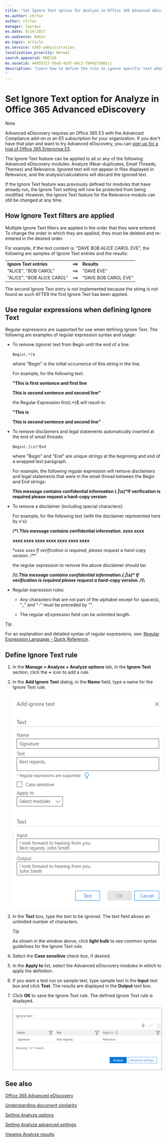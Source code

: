 ```yaml
---
title: "Set Ignore Text option for Analyze in Office 365 Advanced eDiscovery"
ms.author: chrfox
author: chrfox
manager: laurawi
ms.date: 9/14/2017
ms.audience: Admin
ms.topic: article
ms.service: o365-administration
localization_priority: Normal
search.appverid: MOE150
ms.assetid: 44055727-56e8-42d7-9dc3-fb942f3901cc
description: "Learn how to define the rule to ignore specific text when using the Analyze and Process modules in Office 365 Advanced eDiscovery. 
"
---
```


# Set Ignore Text option for Analyze in Office 365 Advanced eDiscovery

> [!NOTE]
> Advanced eDiscovery requires an Office 365 E3 with the Advanced Compliance add-on or an E5 subscription for your organization. If you don't have that plan and want to try Advanced eDiscovery, you can [sign up for a trial of Office 365 Enterprise E5](https://go.microsoft.com/fwlink/p/?LinkID=698279). 
  
The Ignore Text feature can be applied to all or any of the following Advanced eDiscovery modules: Analyze (Near-duplicates, Email Threads, Themes) and Relevance. Ignored text will not appear in files displayed in Relevance, and the analysis/calculations will discard the ignored text.
  
If the Ignore Text feature was previously defined for modules that have already run, the Ignore Text setting will now be protected from being modified. However, the Ignore Text feature for the Relevance module can still be changed at any time.
  
## How Ignore Text filters are applied

Multiple Ignore Text filters are applied in the order that they were entered. To change the order in which they are applied, they must be deleted and re-entered in the desired order.
  
For example, if the text content is: "DAVE BOB ALICE CAROL EVE", the following are samples of Ignore Text entries and the results:
  
||||
|:-----|:-----|:-----|
|**Ignore Text entries** <br/> |**==\>** <br/> |**Results** <br/> |
|"ALICE", "BOB CAROL"  <br/> |==\>  <br/> |"DAVE EVE"  <br/> |
|"ALICE", "BOB ALICE CAROL"  <br/> |==\>  <br/> |"DAVE BOB CAROL EVE"  <br/> |
   
The second Ignore Text entry is not implemented because the string is not found as such AFTER the first Ignore Text has been applied.
  
## Use regular expressions when defining Ignore Text

Regular expressions are supported for use when defining Ignore Text. The following are examples of regular expression syntax and usage:
  
- To remove (ignore) text from Begin until the end of a line:
    
     `Begin(.*)$`
    
    where "Begin" is the initial occurrence of this string in the line.
    
    For example, for the following text:
    
    **"This is first sentence and first line**
    
    **This is second sentence and second line"**
    
    the Regular Expression first(.\*)$ will result in:
    
    **"This is**
    
    **This is second sentence and second line"**
    
- To remove disclaimers and legal statements automatically inserted at the end of email threads:
    
     `Begin(.|\s)*End`
    
    where "Begin" and "End" are unique strings at the beginning and end of a wrapped text paragraph. 
    
    For example, the following regular expression will remove disclaimers and legal statements that were in the email thread between the Begin and End strings:
    
    **This message contains confidential information (.|\s)\*If verification is required please request a hard-copy version**
    
- To remove a disclaimer (including special characters): 
    
    For example, for the following text (with the disclaimer represented here by x's): 
    
    **/\*\ This message contains confidential information. xxxx xxxx**
    
    **xxxx xxxx xxxx xxxx xxxx xxxx xxxx**
    
    **xxxx xxxx If verification is required, please request a hard-copy version. /\*\**
    
    the regular expression to remove the above disclaimer should be: 
    
    **\/\\*\\ This message contains confidential information\.(.|\s)\* If verification is required please request a hard-copy version\. \/\\*\\**
    
- Regular expression rules:
    
  - Any characters that are not part of the alphabet except for space(s), "_" and "-" must be preceded by "\".
    
  - The regular eExpression field can be unlimited length.
    
> [!TIP]
> For an explanation and detailed syntax of regular expressions, see: [Regular Expression Language - Quick Reference](https://msdn.microsoft.com/en-us/library/az24scfc%28v=vs.110%29.aspx). 
  
## Define Ignore Text rule

1. In the **Manage \> Analyze \> Analyze options** tab, in the **Ignore Text** section, click the **+** icon to add a rule. 
    
2. In the **Add Ignore Text** dialog, in the **Name** field, type a name for the Ignore Text rule. 
    
    ![Add ignored text](media/98e5129b-2667-4692-86fa-2d0117187a7f.png)
  
3. In the **Text** box, type the text to be ignored. The text field allows an unlimited number of characters. 
    
    > [!TIP]
    > As shown in the window above, click **light bulb** to see common syntax guidelines for the Ignore Text rule. 
  
4. Select the **Case sensitive** check box, if desired. 
    
5. In the **Apply to** list, select the Advanced eDiscovery modules in which to apply the definition. 
    
6. If you want a test run on sample text, type sample text in the **Input** text box and click **Test**. The results are displayed in the **Output** text box. 
    
7. Click **OK** to save the Ignore Text rule. The defined Ignore Text rule is displayed. 
    
    ![Set ignored text name](media/3a788ac3-4a1c-46c9-89bd-7ff32d68ce23.png)
  
## See also

[Office 365 Advanced eDiscovery](office-365-advanced-ediscovery.md)
  
[Understanding document similarity](understand-document-similarity-in-advanced-ediscovery.md)
  
[Setting Analyze options](set-analyze-options-in-advanced-ediscovery.md)
  
[Setting Analyze advanced settings](set-analyze-advanced-settings-in-advanced-ediscovery.md)
  
[Viewing Analyze results](view-analyze-results-in-advanced-ediscovery.md)

